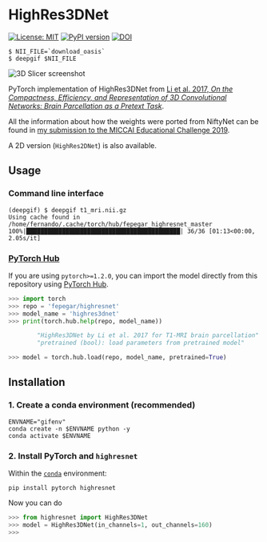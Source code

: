 # HighRes3DNet

[![License: MIT](https://img.shields.io/badge/License-MIT-yellow.svg)](https://opensource.org/licenses/MIT)
[![PyPI version](https://badge.fury.io/py/highresnet.svg)](https://badge.fury.io/py/highresnet)
[![DOI](https://zenodo.org/badge/195385893.svg)](https://zenodo.org/badge/latestdoi/195385893)

```shell
$ NII_FILE=`download_oasis`
$ deepgif $NII_FILE
```

![3D Slicer screenshot](https://media.githubusercontent.com/media/fepegar/highresnet/master/images/slicer_screenshot.png)

PyTorch implementation of HighRes3DNet from [Li et al. 2017,
*On the Compactness, Efficiency, and Representation of
3D Convolutional Networks: Brain Parcellation as a Pretext Task*][li].

All the information about how the weights were ported from NiftyNet can be found
in [my submission to the MICCAI Educational Challenge 2019][mec].

A 2D version (`HighRes2DNet`) is also available.

[li]: https://arxiv.org/pdf/1707.01992.pdf
[mec]: https://nbviewer.jupyter.org/github/fepegar/miccai-educational-challenge-2019/blob/master/Combining_the_power_of_PyTorch_and_NiftyNet.ipynb?flush_cache=true


## Usage

### Command line interface

```shell
(deepgif) $ deepgif t1_mri.nii.gz
Using cache found in /home/fernando/.cache/torch/hub/fepegar_highresnet_master
100%|███████████████████████████████████████████| 36/36 [01:13<00:00,  2.05s/it]
```

### [PyTorch Hub](https://pytorch.org/hub)

If you are using `pytorch>=1.2.0`, you can import the model
directly from this repository using [PyTorch Hub](https://pytorch.org/hub).

```python
>>> import torch
>>> repo = 'fepegar/highresnet'
>>> model_name = 'highres3dnet'
>>> print(torch.hub.help(repo, model_name))

        "HighRes3DNet by Li et al. 2017 for T1-MRI brain parcellation"
        "pretrained (bool): load parameters from pretrained model"

>>> model = torch.hub.load(repo, model_name, pretrained=True)
```


## Installation

### 1. Create a conda environment (recommended)

```shell
ENVNAME="gifenv"
conda create -n $ENVNAME python -y
conda activate $ENVNAME
```

### 2. Install PyTorch and `highresnet`

Within the [`conda`][conda] environment:

```shell
pip install pytorch highresnet
```

[conda]: https://docs.conda.io/en/latest/

Now you can do

```python
>>> from highresnet import HighRes3DNet
>>> model = HighRes3DNet(in_channels=1, out_channels=160)
>>>
```
